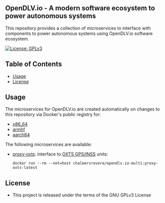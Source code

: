 ## OpenDLV.io - A modern software ecosystem to power autonomous systems

This repository provides a collection of microservices to interface with components
to power autonomous systems using OpenDLV.io software ecosystem.

[![License: GPLv3](https://img.shields.io/badge/license-GPL--3-blue.svg
)](https://www.gnu.org/licenses/gpl-3.0.txt)

## Table of Contents
* [Usage](#usage)
* [License](#license)


## Usage
The microservices for OpenDLV.io are created automatically on changes to this
repository via Docker's public registry for:
* [x86_64](https://hub.docker.com/r/chalmersrevere/opendlv.io-amd64/tags/)
* [armhf](https://hub.docker.com/r/chalmersrevere/opendlv.io-armhf/tags/)
* [aarch64](https://hub.docker.com/r/chalmersrevere/opendlv.io-aarch64/tags/)

The following microservices are available:

* [proxy-oxts](https://github.com/chalmers-revere/opendlv.io/tree/master/proxy-oxts): interface to [OXTS GPS/INSS](https://www.oxts.com) units:

    `docker run --rm --net=host chalmersrevere/opendlv.io-multi:proxy-oxts-latest`


## License

* This project is released under the terms of the GNU GPLv3 License


